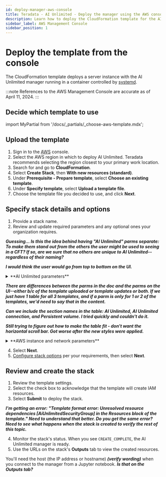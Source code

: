 ```yaml
---
id: deploy-manager-aws-console
title: Teradata - AI Unlimited - Deploy the manager using the AWS console
description: Learn how to deploy the CloudFormation template for the AI Unlimited manager.
sidebar_label: AWS Management Console
sidebar_position: 1
---
```


# Deploy the template from the console

The CloudFormation template deploys a server instance with the AI Unlimited manager running in a container controlled by [systemd](/docs/glossary.md#glo-systemd).

:::note
References to the AWS Management Console are accurate as of April 11, 2024.
:::


## Decide which template to use

import MyPartial from '/docs/_partials/_choose-aws-template.mdx';

<MyPartial />

	
## Upload the template	
		
1. Sign in to the [AWS](https://aws.amazon.com) console.
2. Select the AWS region in which to deploy AI Unlimited. Teradata recommends selecting the region closest to your primary work location.
3. Search for and go to **CloudFormation**.
4. Select **Create Stack**, then **With new resources (standard)**.
5. Under **Prerequisite - Prepare template**, select **Choose an existing template**.
6. Under **Specify template**,  select **Upload a template file**.
6. Choose the template file you decided to use, and click **Next**.

## Specify stack details and options

1. Provide a stack name.
2. Review and update required parameters and any optional ones your organization requires.

***Guessing... Is this the idea behind having "AI Unlimited" parms separate: To make them stand out from the others the user might be used to seeing in a CFT? If so, are we sure that no others are unique to AI Unlimited--regardless of their naming?*** 

***I would think the user would go from top to bottom on the UI.***

<details>

<summary>**AI Unlimited parameters**</summary>
| Parameter | Description | Required? | Default | Notes
|---------|-------------|-----------|-----------|-----------|
|AIUnlimitedHttpPort		|The port to access the AI Unlimited UI.|Required with default	|3000||
|AIUnlimitedGrpcPort		|The port to access the AI Unlimited API.|Required with default|3282||
|AIUnlimitedVersion		|The version of AI Unlimited you want to deploy.|Required with default|latest|The value is a container version tag.

</details>

***There are differences between the parms in the doc and the parms on the UI--either b/c of the template uploaded or template updates or both. If we just have 1 table for all 3 templates, and if a parm is only for 1 or 2 of the templates, we'd need to say that in the content.***

***Can we include the section names in the table: AI Unlimited, AI Unlimited connection, and Persistent volume. I tried quickly and couldn't do it.***


***Still trying to figure out how to make the table fit - don't want the horizontal scroll bar. Got worse after the new styles were applied.***

<details>

<summary>**AWS instance and network parameters**</summary>
| Parameter | Description | Required? | Default | Notes
|---------|-------------|-----------|-----------|-----------|
| InstanceType | The EC2 instance type that you want to use for the service. | Required with default | t3.small | Teradata recommends using the default instance type to save costs. |
| RootVolumeSize | The size of the root disk you want to attach to the instance, in GB. | Required with default | 8 | Supports values between 8 and 1000. |
| TerminationProtection | Enable instance termination protection. | Required with default | false | |
|IamRole | Specifies whether CloudFormation should create a new IAM role or use an existing one. | Required with default | New | Supported options are: New or Existing |
|IamRoleName | The name of the IAM role to assign to the instance, either an existing IAM role or a  newly created IAM role. | Optional with default | ai-unlimited-iam-role | If naming a new IAM role, CloudFormation requires the CAPABILITY_NAMED_IAM capability. Leave this blank to use an autogenerated name. |
|IamPermissionsBoundary	| The ARN of the IAM permissions boundary to associate with the IAM role assigned to the instance. | Optional | | |
|AvailabilityZone | The availability zone to which you want to deploy the instance. |Required | |The value must match the subnet, the zone of any pre-existing volumes, and the instance type must be available in the selected zone. |
|LoadBalancing		|Specifies whether the instance is accessed via an NLB. |Required with default |NetworkLoadBalancer |Supported options are: NetworkLoadBalancer or None |
|LoadBalancerScheme	| If a load balancer is used, this field specifies whether the instance is accessible from the Internet or only from within the VPC.	|Optional with default	|Internet-facing	|The DNS name of an Internet-facing load balancer is publicly resolvable to the public IP addresses of the nodes. Therefore, Internet-facing load balancers can route requests from clients over the Internet. The nodes of an internal load balancer have only private IP addresses. The DNS name of an internal load balancer is publicly resolvable to the personal IP addresses of the nodes. Therefore, internal load balancers can route requests from clients with access to the VPC for the load balancer.|
|Private	|Specifies whether the service is deployed in a private network without public IPs.|Required|false| |
|Session	|Specifies whether you can use the AWS Session Manager to access the instance.|Required|false| |
|Vpc		|The network to which you want to deploy the instance.|Required|||
|Subnet	|The subnetwork to which you want to deploy the instance.|Required||The subnet must reside in the selected availability zone.|
|KeyName		|The public/private key pair which allows you to connect securely to your instance after it launches. When you create an AWS account, this is the key pair you create in your preferred region.|Optional||Leave this field blank if you do not want to include the SSH keys.|
|AccessCIDR	|The CIDR IP address range that is permitted to access the instance. |Optional||Teradata recommends setting this value to a trusted IP range. Define at least one of AccessCIDR, PrefixList, or SecurityGroup to allow inbound traffic unless you create custom security group ingress rules.|
|PrefixList	|The prefix list that you can use to communicate with the instance. |Optional ||Define at least one of AccessCIDR, PrefixList, or SecurityGroup to allow inbound traffic unless you create custom security group ingress rules.|
|SecurityGroup	|The virtual firewall that controls inbound and outbound traffic to the instance. |Optional | |Implemented as a set of rules that specify which protocols, ports, and IP addresses or CIDR blocks are allowed to access the instance. Define at least one of AccessCIDR, PrefixList, or SecurityGroup to allow inbound traffic unless you create custom security group ingress rules.|
|UsePersistentVolume|Specifies whether you want to use persistent volume to store data.|Optional with default|None|Supported options are: new persistent volume, an existing one, or none, depending on your use case.|
|PersistentVolumeSize	|The size of the persistent volume that you can attach to the instance, in GB.|Required with default|8|Supports values between 8 and 1000|
|ExistingPersistentVolumeId		|The ID of the existing persistent volume that you can attach to the instance. |Required if UsePersistentVolume is set to Existing	||The persistent volume must be in the same availability zone as the AI Unlimited instance.|
|PersistentVolumeDeletionPolicy		|The persistent volume behavior when you delete the CloudFormations deployment.|Required with default|Delete|Supported options are: Delete, Retain, RetainExceptOnCreate, and Snapshot.|
|LatestAmiId	|The ID of the image that points to the latest version of AMI. This value is used for the SSM lookup.|Required with defaults||This deployment uses the latest ami-amazon-linux-latest/amzn2-ami-hvm-x86_64-gp2 image available. IMPORTANT: Changing this value may break the stack.

</details>

4. Select **Next**.
5. [Configure stack options](https://docs.aws.amazon.com/AWSCloudFormation/latest/UserGuide/cfn-console-add-tags.html) per your requirements, then select **Next**. 



## Review and create the stack

1. Review the template settings. 
2. Select the check box to acknowledge that the template will create IAM resources. 
3. Select **Submit** to deploy the stack.

***I'm getting an error: "Template format error: Unresolved resource dependencies [AiUnlimitedSecurityGroup] in the Resources block of the template." Need to understand that better. Do you get the same error? Need to see what happens when the stack is created to verify the rest of this topic.***

4. Monitor the stack's status. When you see `CREATE_COMPLETE`, the AI Unlimited manager is ready. 
5. Use the URLs on the stack's **Outputs** tab to view the created resources.  

You'll need the host (the IP address or hostname) ***(verify wording)*** when you connect to the manager from a Jupyter notebook. ***Is that on the Outputs tab?***





